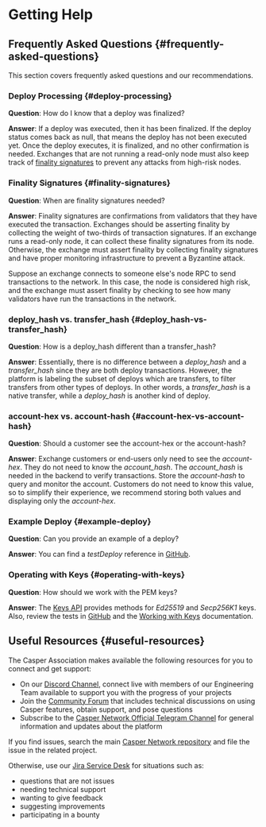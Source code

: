 # Getting Help

## Frequently Asked Questions {#frequently-asked-questions}

This section covers frequently asked questions and our recommendations.

### Deploy Processing {#deploy-processing}

**Question**: How do I know that a deploy was finalized?

**Answer**: If a deploy was executed, then it has been finalized. If the deploy status comes back as null, that means the deploy has not been executed yet. Once the deploy executes, it is finalized, and no other confirmation is needed. Exchanges that are not running a read-only node must also keep track of [finality signatures](#finality_signatures) to prevent any attacks from high-risk nodes.

### Finality Signatures {#finality-signatures}

**Question**: When are finality signatures needed?

**Answer**: Finality signatures are confirmations from validators that they have executed the transaction. Exchanges should be asserting finality by collecting the weight of two-thirds of transaction signatures. If an exchange runs a read-only node, it can collect these finality signatures from its node. Otherwise, the exchange must assert finality by collecting finality signatures and have proper monitoring infrastructure to prevent a Byzantine attack.

Suppose an exchange connects to someone else's node RPC to send transactions to the network. In this case, the node is considered high risk, and the exchange must assert finality by checking to see how many validators have run the transactions in the network.

### deploy_hash vs. transfer_hash {#deploy_hash-vs-transfer_hash}

**Question**: How is a deploy_hash different than a transfer_hash?

**Answer**: Essentially, there is no difference between a _deploy_hash_ and a _transfer_hash_ since they are both deploy transactions. However, the platform is labeling the subset of deploys which are transfers, to filter transfers from other types of deploys. In other words, a _transfer_hash_ is a native transfer, while a _deploy_hash_ is another kind of deploy.

### account-hex vs. account-hash {#account-hex-vs-account-hash}

**Question**: Should a customer see the account-hex or the account-hash?

**Answer**: Exchange customers or end-users only need to see the _account-hex_. They do not need to know the _account_hash_. The _account_hash_ is needed in the backend to verify transactions. Store the _account-hash_ to query and monitor the account. Customers do not need to know this value, so to simplify their experience, we recommend storing both values and displaying only the _account-hex_.

### Example Deploy {#example-deploy}

**Question**: Can you provide an example of a deploy?

**Answer**: You can find a _testDeploy_ reference in [GitHub](https://github.com/casper-ecosystem/casper-js-sdk/blob/next/test/lib/DeployUtil.test.ts#L5).

### Operating with Keys {#operating-with-keys}

**Question**: How should we work with the PEM keys?

**Answer**: The [Keys API](https://casper-ecosystem.github.io/casper-js-sdk/next/modules/_lib_keys_.html) provides methods for _Ed25519_ and _Secp256K1_ keys. Also, review the tests in [GitHub](https://github.com/casper-ecosystem/casper-js-sdk/blob/next/test/lib/Keys.test.ts#L39) and the [Working with Keys](keys.md) documentation.

## Useful Resources {#useful-resources}

The Casper Association makes available the following resources for you to connect and get support:

-   On our [Discord Channel](https://discordapp.com/invite/mpZ9AYD), connect live with members of our Engineering Team available to support you with the progress of your projects
-   Join the [Community Forum](https://forums.casperlabs.io/) that includes technical discussions on using Casper features, obtain support, and pose questions
-   Subscribe to the [Casper Network Official Telegram Channel](https://t.me/casperblockchain) for general information and updates about the platform

If you find issues, search the main [Casper Network repository](https://github.com/casper-network) and file the issue in the related project.

Otherwise, use our [Jira Service Desk](https://casperlabs.atlassian.net/servicedesk) for situations such as:

-   questions that are not issues
-   needing technical support
-   wanting to give feedback
-   suggesting improvements
-   participating in a bounty
